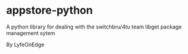 # appstore-python
A python library for dealing with the switchbru/4tu team libget package management sytem

By LyfeOnEdge